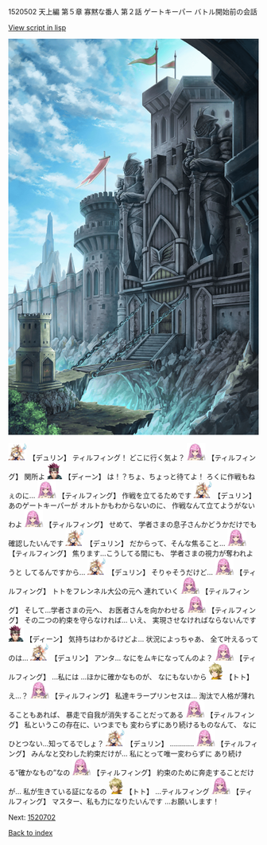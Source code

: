 1520502 天上編 第５章 寡黙な番人 第２話 ゲートキーパー バトル開始前の会話

[View script in lisp](../scripts/1520502.txt)

![005_Checkpoint.png](../images/backgrounds/005_Checkpoint.png)

<img src="../images/units/0.png" alt="0.png" height="34"/>
【デュリン】
ティルフィング！
どこに行く気よ？

<img src="../images/units/24.png" alt="24.png" height="34"/>
【ティルフィング】
関所よ

<img src="../images/units/6.png" alt="6.png" height="34"/>
【ディーン】
は！？ちょ、ちょっと待てよ！
ろくに作戦もねぇのに…

<img src="../images/units/24.png" alt="24.png" height="34"/>
【ティルフィング】
作戦を立てるためです

<img src="../images/units/0.png" alt="0.png" height="34"/>
【デュリン】
あのゲートキーパーが
オルトかもわからないのに、
作戦なんて立てようがないわよ

<img src="../images/units/24.png" alt="24.png" height="34"/>
【ティルフィング】
せめて、
学者さまの息子さんかどうかだけでも
確認したいんです

<img src="../images/units/0.png" alt="0.png" height="34"/>
【デュリン】
だからって、そんな焦ること…

<img src="../images/units/24.png" alt="24.png" height="34"/>
【ティルフィング】
焦ります…こうしてる間にも、
学者さまの視力が奪われようと
してるんですから…

<img src="../images/units/0.png" alt="0.png" height="34"/>
【デュリン】
そりゃそうだけど…

<img src="../images/units/24.png" alt="24.png" height="34"/>
【ティルフィング】
トトをフレンネル大公の元へ
連れていく

<img src="../images/units/24.png" alt="24.png" height="34"/>
【ティルフィング】
そして…学者さまの元へ、
お医者さんを向かわせる

<img src="../images/units/24.png" alt="24.png" height="34"/>
【ティルフィング】
その二つの約束を守らなければ…
いえ、
実現させなければならないんです

<img src="../images/units/6.png" alt="6.png" height="34"/>
【ディーン】
気持ちはわかるけどよ…
状況によっちゃあ、
全て叶えるってのは…

<img src="../images/units/0.png" alt="0.png" height="34"/>
【デュリン】
アンタ…
なにをムキになってんのよ？

<img src="../images/units/24.png" alt="24.png" height="34"/>
【ティルフィング】
…私には
…ほかに確かなものが、
なにもないから

<img src="../images/units/4.png" alt="4.png" height="34"/>
【トト】
え…？

<img src="../images/units/24.png" alt="24.png" height="34"/>
【ティルフィング】
私達キラープリンセスは…
淘汰で人格が薄れることもあれば、
暴走で自我が消失することだってある

<img src="../images/units/24.png" alt="24.png" height="34"/>
【ティルフィング】
私というこの存在に、いつまでも
変わらずにあり続けるものなんて、
なにひとつない…知ってるでしょ？

<img src="../images/units/0.png" alt="0.png" height="34"/>
【デュリン】
…………

<img src="../images/units/24.png" alt="24.png" height="34"/>
【ティルフィング】
みんなと交わした約束だけが…
私にとって唯一変わらずに
あり続ける“確かなもの”なの

<img src="../images/units/24.png" alt="24.png" height="34"/>
【ティルフィング】
約束のために奔走することだけが…
私が生きている証になるの

<img src="../images/units/4.png" alt="4.png" height="34"/>
【トト】
…ティルフィング

<img src="../images/units/24.png" alt="24.png" height="34"/>
【ティルフィング】
マスター、私も力になりたいんです
…お願いします！

Next: [1520702](1520702.md)

[Back to index](index.md)
